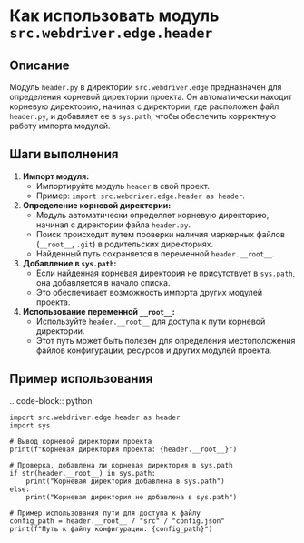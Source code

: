 Как использовать модуль `src.webdriver.edge.header`
=========================================================================================

Описание
-------------------------
Модуль `header.py` в директории `src.webdriver.edge` предназначен для определения корневой директории проекта. Он автоматически находит корневую директорию, начиная с директории, где расположен файл `header.py`, и добавляет ее в `sys.path`, чтобы обеспечить корректную работу импорта модулей.

Шаги выполнения
-------------------------
1.  **Импорт модуля:**
    - Импортируйте модуль `header` в свой проект.
    -  Пример: `import src.webdriver.edge.header as header`.
2.  **Определение корневой директории:**
    -  Модуль автоматически определяет корневую директорию, начиная с директории файла `header.py`.
    - Поиск происходит путем проверки наличия маркерных файлов (`__root__`, `.git`) в родительских директориях.
    -   Найденный путь сохраняется в переменной `header.__root__`.
3. **Добавление в `sys.path`:**
   - Если найденная корневая директория не присутствует в `sys.path`, она добавляется в начало списка.
    - Это обеспечивает возможность импорта других модулей проекта.
4. **Использование переменной `__root__`:**
   - Используйте `header.__root__` для доступа к пути корневой директории.
    - Этот путь может быть полезен для определения местоположения файлов конфигурации, ресурсов и других модулей проекта.

Пример использования
-------------------------
.. code-block:: python

    import src.webdriver.edge.header as header
    import sys
    
    # Вывод корневой директории проекта
    print(f"Корневая директория проекта: {header.__root__}")
    
    # Проверка, добавлена ли корневая директория в sys.path
    if str(header.__root__) in sys.path:
        print("Корневая директория добавлена в sys.path")
    else:
        print("Корневая директория не добавлена в sys.path")
    
    # Пример использования пути для доступа к файлу
    config_path = header.__root__ / "src" / "config.json"
    print(f"Путь к файлу конфигурации: {config_path}")